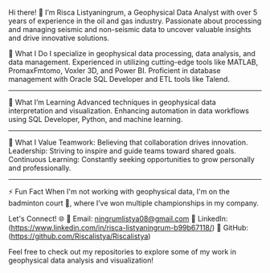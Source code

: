 Hi there! 👋
I’m Risca Listyaningrum, a Geophysical Data Analyst with over 5 years of experience in the oil and gas industry. Passionate about processing and managing seismic and non-seismic data to uncover valuable insights and drive innovative solutions.

🔭 What I Do
I specialize in geophysical data processing, data analysis, and data management.
Experienced in utilizing cutting-edge tools like MATLAB, PromaxFmtomo, Voxler 3D, and Power BI.
Proficient in database management with Oracle SQL Developer and ETL tools like Talend.

---

🌱 What I’m Learning
Advanced techniques in geophysical data interpretation and visualization.
Enhancing automation in data workflows using SQL Developer, Python, and machine learning.

---

🤝 What I Value
Teamwork: Believing that collaboration drives innovation.
Leadership: Striving to inspire and guide teams toward shared goals.
Continuous Learning: Constantly seeking opportunities to grow personally and professionally.

---

⚡ Fun Fact
When I'm not working with geophysical data, I'm on the badminton court 🏸, where I’ve won multiple championships in my company.

Let's Connect! 🌐
📧 Email: ningrumlistya08@gmail.com
💼 LinkedIn: (https://www.linkedin.com/in/risca-listyaningrum-b99b67118/)
🚀 GitHub: (https://github.com/Riscalistya/Riscalistya)

Feel free to check out my repositories to explore some of my work in geophysical data analysis and visualization!

